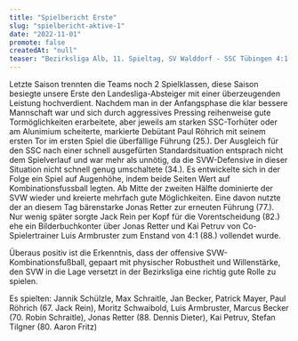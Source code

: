 ```yaml
---
title: "Spielbericht Erste"
slug: "spielbericht-aktive-1"
date: "2022-11-01"
promote: false
createdAt: "null"
teaser: "Bezirksliga Alb, 11. Spieltag, SV Walddorf - SSC Tübingen 4:1 (1:1)"
---
```

Letzte Saison trennten die Teams noch 2 Spielklassen, diese Saison besiegte unsere Erste den Landesliga-Absteiger mit einer überzeugenden Leistung hochverdient. Nachdem man in der Anfangsphase die klar bessere Mannschaft war und sich durch aggressives Pressing reihenweise gute Tormöglichkeiten erarbeitete, aber jeweils am starken SSC-Torhüter oder am Alunimium scheiterte, markierte Debütant Paul Röhrich mit seinem ersten Tor im ersten Spiel die überfällige Führung (25.). Der Ausgleich für den SSC nach einer schnell ausgefürten Standardsituation entsprach nicht dem Spielverlauf und war mehr als unnötig, da die SVW-Defensive in dieser Situation nicht schnell genug umschaltete (34.). Es entwickelte sich in der Folge ein Spiel auf Augenhöhe, indem beide Seiten Wert auf Kombinationsfussball legten. Ab Mitte der zweiten Hälfte dominierte der SVW wieder und kreierte mehrfach gute Möglichkeiten. Eine davon nutzte der an diesem Tag bärenstarke Jonas Retter zur erneuten Führung (77.). Nur wenig später sorgte Jack Rein per Kopf für die Vorentscheidung (82.) ehe ein Bilderbuchkonter über Jonas Retter und Kai Petruv von Co-Spielertrainer Luis Armbruster zum Enstand von 4:1 (88.) vollendet wurde. 

Überaus positiv ist die Erkenntnis, dass der offensive SVW-Kombinationsfußball, gepaart mit physischer Robustheit und Willenstärke, den SVW in die Lage versetzt in der Bezirksliga eine richtig gute Rolle zu spielen.

Es spielten: Jannik Schülzle, Max Schraitle, Jan Becker, Patrick Mayer, Paul Röhrich (67. Jack Rein), Moritz Schwaibold, Luis Armbruster, Marcus Becker (70. Robin Schraitle), Jonas Retter (88. Dennis Dieter), Kai Petruv, Stefan Tilgner (80. Aaron Fritz)
